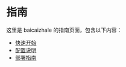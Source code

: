 # 指南

这里是 baicaizhale 的指南页面，包含以下内容：

- [快速开始](/guide/getting-started.md)
- [配置说明](/guide/configuration.md)
- [部署指南](/guide/deploy.md)